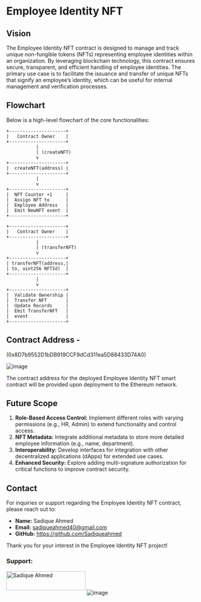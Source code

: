 # Employee Identity NFT

## Vision

The Employee Identity NFT contract is designed to manage and track unique non-fungible tokens (NFTs) representing employee identities within an organization. By leveraging blockchain technology, this contract ensures secure, transparent, and efficient handling of employee identities. The primary use case is to facilitate the issuance and transfer of unique NFTs that signify an employee’s identity, which can be useful for internal management and verification processes.

## Flowchart

Below is a high-level flowchart of the core functionalities:

```
+---------------------+
|   Contract Owner    |
+---------------------+
           |
           | (createNFT)
           v
+---------------------+
|  createNFT(address) |
+---------------------+
           |
           v
+---------------------+
|  NFT Counter +1     |
|  Assign NFT to      |
|  Employee Address   |
|  Emit NewNFT event  |
+---------------------+

+---------------------+
|   Contract Owner    |
+---------------------+
           |
           | (transferNFT)
           v
+---------------------+
| transferNFT(address,|
| to, uint256 NFTId)  |
+---------------------+
           |
           v
+---------------------+
|  Validate Ownership |
|  Transfer NFT       |
|  Update Records     |
|  Emit TransferNFT   |
|  event              |
+---------------------+
```

## Contract Address -
(0x8D7b9552D1bDB919CCF9dCd311ea5D88433D74A0)

![image](https://github.com/user-attachments/assets/4c1eb2d7-79ac-4c4a-abda-8aff76bcbcec)

The contract address for the deployed Employee Identity NFT smart contract will be provided upon deployment to the Ethereum network. 

## Future Scope

1. **Role-Based Access Control:** Implement different roles with varying permissions (e.g., HR, Admin) to extend functionality and control access.
2. **NFT Metadata:** Integrate additional metadata to store more detailed employee information (e.g., name, department).
3. **Interoperability:** Develop interfaces for integration with other decentralized applications (dApps) for extended use cases.
4. **Enhanced Security:** Explore adding multi-signature authorization for critical functions to improve contract security.

## Contact

For inquiries or support regarding the Employee Identity NFT contract, please reach out to:

- **Name:** Sadique Ahmed
- **Email:** sadiqueahmed40@gmail.com
- **GitHub:** https://github.com/Sadiqueahmed

Thank you for your interest in the Employee Identity NFT project!


 <html>
     <head> <h3 align="left">Support:</h3></head>
     <body><p><a href="https://www.buymeacoffee.com/Sadique"> <img align="left" src="https://cdn.buymeacoffee.com/buttons/v2/default-yellow.png" height="50" width="210" alt="Sadique Ahmed" /></a></p><br><br>
</body>
   </html>



![image](https://github.com/user-attachments/assets/aca5d0b4-ed36-41e1-91ed-7088c5999e74)

